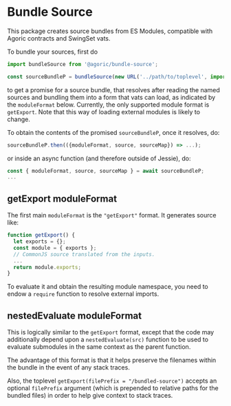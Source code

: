 # Bundle Source

This package creates source bundles from ES Modules, compatible with Agoric contracts and SwingSet vats.

To bundle your sources, first do

```js
import bundleSource from '@agoric/bundle-source';

const sourceBundleP = bundleSource(new URL('../path/to/toplevel', import.meta.url).pathname);
```
to get a promise for a source bundle, that resolves after reading the
named sources and bundling them into a form that vats can load, as indicated
by the `moduleFormat` below. Currently, the only supported module format
is `getExport`. Note that this way of loading external modules is likely to
change.

To obtain the contents of the promised `sourceBundleP`, once it resolves, do:
```js
sourceBundleP.then(({moduleFormat, source, sourceMap}) => ...);
```
or inside an async function (and therefore outside of Jessie), do:

```js
const { moduleFormat, source, sourceMap } = await sourceBundleP;
...
```

## getExport moduleFormat

The first main `moduleFormat` is the `"getExport"` format.  It generates
source like:

```js
function getExport() {
  let exports = {};
  const module = { exports };
  // CommonJS source translated from the inputs.
  ...
  return module.exports;
}
```

To evaluate it and obtain the resulting module namespace, you need to endow
a `require` function to resolve external imports.

## nestedEvaluate moduleFormat

This is logically similar to the `getExport` format, except that the code
may additionally depend upon a `nestedEvaluate(src)` function to be used
to evaluate submodules in the same context as the parent function.

The advantage of this format is that it helps preserve the filenames within
the bundle in the event of any stack traces.

Also, the toplevel `getExport(filePrefix = "/bundled-source")` accepts an
optional `filePrefix` argument (which is prepended to relative paths for the
bundled files) in order to help give context to stack traces.
